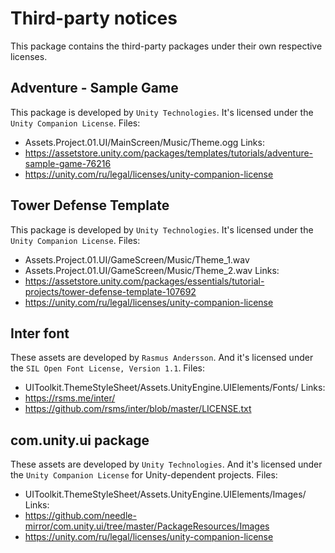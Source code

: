# Third-party notices
This package contains the third-party packages under their own respective licenses.

## Adventure - Sample Game
This package is developed by ```Unity Technologies```.
It's licensed under the ```Unity Companion License```.
Files:
- Assets.Project.01.UI/MainScreen/Music/Theme.ogg
Links:
- https://assetstore.unity.com/packages/templates/tutorials/adventure-sample-game-76216
- https://unity.com/ru/legal/licenses/unity-companion-license

## Tower Defense Template
This package is developed by ```Unity Technologies```.
It's licensed under the ```Unity Companion License```.
Files:
- Assets.Project.01.UI/GameScreen/Music/Theme_1.wav
- Assets.Project.01.UI/GameScreen/Music/Theme_2.wav
Links:
- https://assetstore.unity.com/packages/essentials/tutorial-projects/tower-defense-template-107692
- https://unity.com/ru/legal/licenses/unity-companion-license

## Inter font
These assets are developed by ```Rasmus Andersson```.
And it's licensed under the ```SIL Open Font License, Version 1.1```.
Files:
- UIToolkit.ThemeStyleSheet/Assets.UnityEngine.UIElements/Fonts/
Links:
- https://rsms.me/inter/
- https://github.com/rsms/inter/blob/master/LICENSE.txt

## com.unity.ui package
These assets are developed by ```Unity Technologies```.
And it's licensed under the ```Unity Companion License``` for Unity-dependent projects.
Files:
- UIToolkit.ThemeStyleSheet/Assets.UnityEngine.UIElements/Images/
Links:
- https://github.com/needle-mirror/com.unity.ui/tree/master/PackageResources/Images
- https://unity.com/ru/legal/licenses/unity-companion-license
